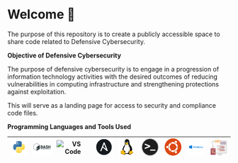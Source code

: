 # Welcome 👋

The purpose of this repository is to create a publicly accessible space to share code related to Defensive Cybersecurity.

**Objective of Defensive Cybersecurity**

The purpose of defensive cybersecurity is to engage in a progression of information technology activities with the desired outcomes of reducing vulnerabilities in computing infrastructure and strengthening protections against exploitation.  

This will serve as a landing page for access to security and compliance code files.

**Programming Languages and Tools Used**

<img title="Python" alt="Python" width="40px" src="https://raw.githubusercontent.com/github/explore/master/topics/python/python.png" />|<img title="Bash" alt="Bash" width="40px" src="https://raw.githubusercontent.com/github/explore/master/topics/bash/bash.png"/>|<img title="VS Code" alt="VS Code" width="40px" src="https://img.icons8.com/fluent/48/000000/visual-studio-code-2019.png">|<img title="Ansible" alt="Ansible" width="40px" src="https://raw.githubusercontent.com/github/explore/master/topics/ansible/ansible.png"/>|<img title="Linux" alt="Linux" width="40px" src="https://raw.githubusercontent.com/github/explore/master/topics/linux/linux.png"/>|<img title="Terminal" alt="Terminal" width="40px" src="https://raw.githubusercontent.com/github/explore/master/topics/terminal/terminal.png"/>|<img title="Ubuntu" alt="Ubuntu" width="40px" src="https://raw.githubusercontent.com/github/explore/master/topics/ubuntu/ubuntu.png">|<img title="Windows" alt="Windows" width="40px" src="https://raw.githubusercontent.com/github/explore/master/topics/windows/windows.png">|<img title="Open-Source" alt="Open-Source" width="40px" src="https://raw.githubusercontent.com/github/explore/master/collections/tools-for-open-source/tools-for-open-source.png"/>
|--|--|--|--|--|--|--|--|--|
